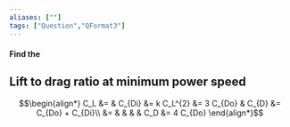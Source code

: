 ```yaml
---
aliases: [""]
tags: ["Question","QFormat3"]
---
```


#### Find the
## Lift to drag ratio at minimum power speed

$$\begin{align*}
C_L &= &    C_{Di} &= k C_L^{2} &= 3 C_{Do} & C_{D} &= C_{Do} + C_{Di}\\
&= & & & & C_D &= 4 C_{Do}
\end{align*}$$
